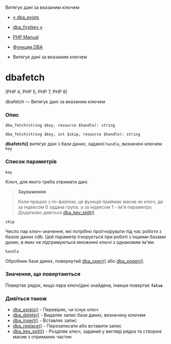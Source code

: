 Витягує дані за вказаним ключем

-   [« dba\_exists](function.dba-exists.html)
    
-   [dba\_firstkey »](function.dba-firstkey.html)
    
-   [PHP Manual](index.html)
    
-   [Функции DBA](ref.dba.html)
    
-   Витягує дані за вказаним ключем
    

# dbafetch

(PHP 4, PHP 5, PHP 7, PHP 8)

dbafetch — Витягує дані за вказаним ключем

### Опис

```methodsynopsis
dba_fetch(string $key, resource $handle): string
```

```methodsynopsis
dba_fetch(string $key, int $skip, resource $handle): string
```

**dbafetch()** витягує дані з бази даних, заданої `handle`, визначені ключем `key`

### Список параметрів

`key`

Ключ, для якого треба отримати дані.

> **Зауваження**
> 
> Коли працює з ini-файлом, ця функція приймає масив як ключ, де за індексом 0 задана група, а за індексом 1 - ім'я параметра. Додатково дивіться [dba\_key\_split()](function.dba-key-split.html)

`skip`

Число пар ключ-значення, які потрібно проігнорувати під час роботи з базою даних cdb. Цей параметр ігнорується при роботі з іншими базами даних, в яких не підтримуються множинні ключі з однаковим ім'ям.

`handle`

Обробник бази даних, повернутий [dba\_open()](function.dba-open.html) або [dba\_popen()](function.dba-popen.html)

### Значення, що повертаються

Повертає рядок, якщо пара ключ/дані знайдена, інакше повертає **`false`**

### Дивіться також

-   [dba\_exists()](function.dba-exists.html) - Перевіряє, чи існує ключ
-   [dba\_delete()](function.dba-delete.html) - Видаляє запис бази даних, визначену ключем
-   [dba\_insert()](function.dba-insert.html) - Вставляє запис
-   [dba\_replace()](function.dba-replace.html) - Перезаписати або вставити запис
-   [dba\_key\_split()](function.dba-key-split.html) - Розділяє ключ, заданий у вигляді рядка та створює масив з отриманих частин